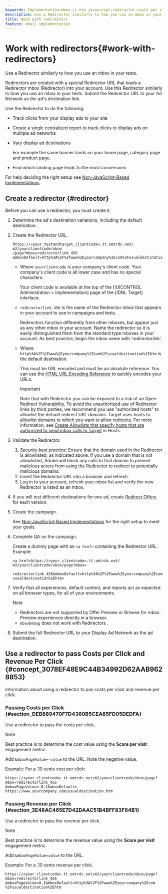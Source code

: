 ```yaml
---
keywords: Implementation;mbox.js non javascript;redirector;costs per click;revenue per click
description: Use a Redirector similarly to how you use an mbox in your tests.
title: Work with redirectors
feature: email implementation
---
```


# Work with redirectors{#work-with-redirectors}

Use a Redirector similarly to how you use an mbox in your tests.

Redirectors are created with a special Redirector URL that loads a Redirector mbox (Redirector) into your account. Use this Redirector similarly to how you use an mbox in your tests. Submit the Redirector URL to your Ad Network as the ad's destination link.

Use the Redirector to do the following:

* Track clicks from your display ads to your site 
* Create a single centralized report to track clicks to display ads on multiple ad networks 
* Vary display ad destinations

  For example the same banner lands on your home page, category page and product page. 

* Find which landing page leads to the most conversions

For help deciding the right setup see [Non-JavaScript-Based Implementations](/help/c-implementing-target/c-non-javascript-based-implementation/non-javascript-based-implementation.md#concept_4799C58B081A43F6B3B8CC25A8D5D7C4). 

## Create a redirector {#redirector}

Before you can use a redirector, you must create it.

1. Determine the ad's destination variations, including the default destination.
1. Create the Redirector URL.

   ```
   https://<your_testandtarget_clientcode>.tt.omtrdc.net/​m2/yourclientcode/ubox
   /​page?mbox=redirectorlink_456
   &mboxDefault=http%3A%2F%2Fwww%2Eyourcompany%2Ecom%2Fusualdestination%2Ehtm
   ```

   * Where `yourclientcode` is your company's client code. Your company's client code is all lower case and has no special characters.

     Your client code is available at the top of the [!UICONTROL Administration > Implementation] page of the [!DNL Target] interface.

   * `redirectorlink_456` is the name of the Redirector mbox that appears in your account to use in campaigns and tests.

      Redirectors function differently from other mboxes, but appear just as any other mbox in your account. Name the redirector so it is easily distinguished them from the standard type mboxes in your account.  As best practice, begin the mbox name with 'redirectorlink'.

   * Where `http%3A%2F%2Fwww%2Eyourcompany%2Ecom%2Fusualdestination%2Ehtm` is the default destination.

     This must be URL encoded and must be an absolute reference. You can use the [HTML URL Encoding Reference](https://www.w3schools.com/tags/ref_urlencode.asp) to quickly encodes your URLs.

     >[!IMPORTANT]
     >
     >Note that with Redirector you can be exposed to a risk of an Open Redirect Vulnerability. To avoid the unauthorized use of Redirector links by third parties, we recommend you use "authorized hosts" to allowlist the default redirect URL domains. Target uses hosts to allowlist domains to which you want to allow redirects. For more information, see [Create Allowlists that specify hosts that are authorized to send mbox calls to Target](/help/administrating-target/hosts.md#allowlist) in *Hosts*.

1. Validate the Redirector.
   1. *Security best practice*: Ensure that the domain used in the Redirector is allowlisted, as indicated above. If you use a domain that is not allowlisted, Adobe will block any calls to that domain to prevent malicious actors from using the Redirector to redirect to potentially malicious domains.
   1. Insert the Redirector URL into a browser and refresh.
   1. Log in to your account, refresh your mbox list and verify the new Redirector is listed as an mbox.
1. If you will test different destinations for one ad, create [Redirect Offers](/help/c-experiences/c-visual-experience-composer/redirect-offer.md#task_9578678D42784F5EB9638F8AC8C911FA) for each version.
1. Create the campaign.

   See [Non-JavaScript-Based Implementations](/help/c-implementing-target/c-non-javascript-based-implementation/non-javascript-based-implementation.md#concept_4799C58B081A43F6B3B8CC25A8D5D7C4) for the right setup to meet your goals. 
1. Complete QA on the campaign.

   Create a dummy page with an `<a href>` containing the Redirector URL. Example:

   ```
   <a href=https://<your_clientcode>.tt.omtrdc.net/​m2/yourclientcode/ubox/​page?mbox=
   
   redirectorlink_456&mboxDefault=http%3A%2F%2Fwww%2Eyourcompany%2Ecom%2F​usualdestination%2Ehtm>
   ```

1. Verify that all experiences, default content, and reports act as expected on all browser types, for all of your environments.

   >[!NOTE]
   >
   >* Redirectors are not supported by Offer Preview or Browse for mbox. Preview experiences directly in a browser. 
   >* `mboxDebug` does not work with Redirectors . 

1. Submit the full Redirector URL to your Display Ad Network as the ad destination.

## Use a redirector to pass Costs per Click and Revenue Per Click {#concept_3078EF48E9C44B34992D62AAB9628853}

Information about using a redirector to pas costs per click and revenue per click.

### Passing Costs per Click {#section_DEB889470F7D4360B5CEA85FD05DEDFA}

Use a redirector to pass the costs per click.

>[!NOTE]
>
>Best practice is to determine the cost value using the **Score per visit** engagement metric.

Add `&mboxPageValue=-value` to the URL. Note the negative value.

Example: For a .10 cents cost per click:

```
https://<your_clientcode>.tt.omtrdc.net/​m2/yourclientcode/ubox/​page?mbox=redirectorlink_456
&mboxPageValue=-0.1&mboxDefault=​https://www.yourcompany.com/usualdestination.htm
```

### Passing Revenue per Click {#section_3E48AC465E7D42DAAC51B4BFF83F64B1}

Use a redirector to pass the revenue per click.

>[!NOTE]
>
>Best practice is to determine the revenue value using the **Score per visit** engagement metric.

Add `&mboxPageValue=value` to the URL.

Example: For a .10 cents revenue per click.

```
https://<​your_clientcode>​​​​.tt​​.omtrdc​.net/​​m2/​yourclientcode/​ubox/​​​page?mbox=redirectorlink_456
&mboxPageValue=0.1​&mbox​Default=​​http%3A%2F%2Fwww%2E​yourcompany%2Ecom​%2Fusualdestination%2Ehtm
```